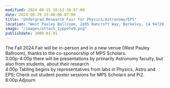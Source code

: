 ```yaml
---
modified: 2024-08-15 18:53:38-07:00
date: 2024-08-29 15:00:00-07:00
title: "Undergrad Research Fair for Physics/Astronomy/EPS"
location: "West Pauley Ballroom, 2495 Bancroft Way, Berkeley, CA 94720, USA"
image: "/images/attach_1yppofw9.png"
publishdate: 2000-01-01
---
```




<font>The Fall 2024 Fair will be in-person and in a new venue (West Pauley Ballroom), thanks to the co-sponsorship of MPS Scholars. </font><br><font>3:00p-4:00p there will be presentations by primarily Astronomy faculty, but also from students, about their research</font><br><font>4:00p Tabling begins by representatives from labs in Physics, Astro and EPS; Check out student poster sessions for MPS Scholars and Pi2.</font><br><font>6:00p Adjourn</font><font><br></font>
